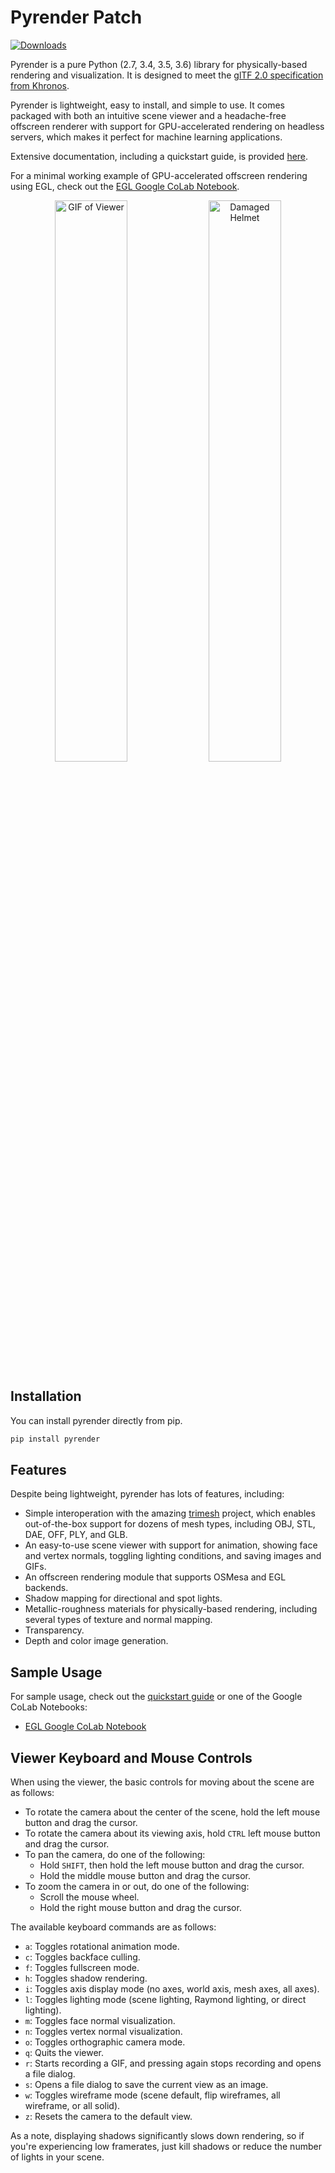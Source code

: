 # Pyrender Patch

[![Downloads](https://pepy.tech/badge/pyrender)](https://pepy.tech/project/pyrender)

Pyrender is a pure Python (2.7, 3.4, 3.5, 3.6) library for physically-based
rendering and visualization.
It is designed to meet the [glTF 2.0 specification from Khronos](https://www.khronos.org/gltf/).

Pyrender is lightweight, easy to install, and simple to use.
It comes packaged with both an intuitive scene viewer and a headache-free
offscreen renderer with support for GPU-accelerated rendering on headless
servers, which makes it perfect for machine learning applications.

Extensive documentation, including a quickstart guide, is provided [here](https://pyrender.readthedocs.io/en/latest/).

For a minimal working example of GPU-accelerated offscreen rendering using EGL,
check out the [EGL Google CoLab Notebook](https://colab.research.google.com/drive/1pcndwqeY8vker3bLKQNJKr3B-7-SYenE?usp=sharing).


<p align="center">
  <img width="48%" src="https://github.com/mmatl/pyrender/blob/master/docs/source/_static/rotation.gif?raw=true" alt="GIF of Viewer"/>
  <img width="48%" src="https://github.com/mmatl/pyrender/blob/master/docs/source/_static/damaged_helmet.png?raw=true" alt="Damaged Helmet"/>
</p>

## Installation
You can install pyrender directly from pip.

```bash
pip install pyrender
```

## Features

Despite being lightweight, pyrender has lots of features, including:

* Simple interoperation with the amazing [trimesh](https://github.com/mikedh/trimesh) project,
which enables out-of-the-box support for dozens of mesh types, including OBJ,
STL, DAE, OFF, PLY, and GLB.
* An easy-to-use scene viewer with support for animation, showing face and vertex
normals, toggling lighting conditions, and saving images and GIFs.
* An offscreen rendering module that supports OSMesa and EGL backends.
* Shadow mapping for directional and spot lights.
* Metallic-roughness materials for physically-based rendering, including several
types of texture and normal mapping.
* Transparency.
* Depth and color image generation.

## Sample Usage

For sample usage, check out the [quickstart
guide](https://pyrender.readthedocs.io/en/latest/examples/index.html) or one of
the Google CoLab Notebooks:

* [EGL Google CoLab Notebook](https://colab.research.google.com/drive/1pcndwqeY8vker3bLKQNJKr3B-7-SYenE?usp=sharing)

## Viewer Keyboard and Mouse Controls

When using the viewer, the basic controls for moving about the scene are as follows:

* To rotate the camera about the center of the scene, hold the left mouse button and drag the cursor.
* To rotate the camera about its viewing axis, hold `CTRL` left mouse button and drag the cursor.
* To pan the camera, do one of the following:
    * Hold `SHIFT`, then hold the left mouse button and drag the cursor.
    * Hold the middle mouse button and drag the cursor.
* To zoom the camera in or out, do one of the following:
    * Scroll the mouse wheel.
    * Hold the right mouse button and drag the cursor.

The available keyboard commands are as follows:

* `a`: Toggles rotational animation mode.
* `c`: Toggles backface culling.
* `f`: Toggles fullscreen mode.
* `h`: Toggles shadow rendering.
* `i`: Toggles axis display mode (no axes, world axis, mesh axes, all axes).
* `l`: Toggles lighting mode (scene lighting, Raymond lighting, or direct lighting).
* `m`: Toggles face normal visualization.
* `n`: Toggles vertex normal visualization.
* `o`: Toggles orthographic camera mode.
* `q`: Quits the viewer.
* `r`: Starts recording a GIF, and pressing again stops recording and opens a file dialog.
* `s`: Opens a file dialog to save the current view as an image.
* `w`: Toggles wireframe mode (scene default, flip wireframes, all wireframe, or all solid).
* `z`: Resets the camera to the default view.

As a note, displaying shadows significantly slows down rendering, so if you're
experiencing low framerates, just kill shadows or reduce the number of lights in
your scene.
